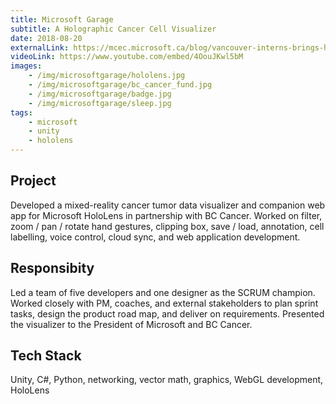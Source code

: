 ```yaml
---
title: Microsoft Garage
subtitle: A Holographic Cancer Cell Visualizer
date: 2018-08-20
externalLink: https://mcec.microsoft.ca/blog/vancouver-interns-brings-holograms-to-bc-cancer/
videoLink: https://www.youtube.com/embed/4OouJKwl5bM
images:
    - /img/microsoftgarage/hololens.jpg
    - /img/microsoftgarage/bc_cancer_fund.jpg
    - /img/microsoftgarage/badge.jpg
    - /img/microsoftgarage/sleep.jpg
tags: 
    - microsoft
    - unity
    - hololens
---
```


## Project 
Developed a mixed-reality cancer tumor data visualizer and companion web app for Microsoft HoloLens in partnership with BC Cancer. Worked on filter, zoom / pan / rotate hand gestures, clipping box, save / load, annotation, cell labelling, voice control, cloud sync, and web application development.

## Responsibity 
Led a team of five developers and one designer as the SCRUM champion. Worked closely with PM, coaches, and external stakeholders to plan sprint tasks, design the product road map, and deliver on requirements. Presented the visualizer to the President of Microsoft and BC Cancer.

## Tech Stack 
Unity, C#, Python, networking, vector math, graphics, WebGL development, HoloLens